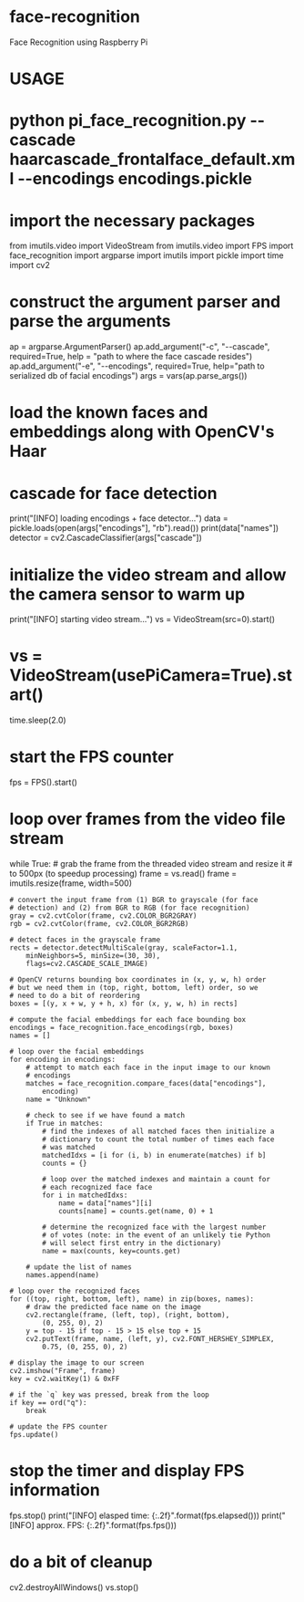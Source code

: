 # face-recognition
Face Recognition using Raspberry Pi 

# USAGE
# python pi_face_recognition.py --cascade haarcascade_frontalface_default.xml --encodings encodings.pickle

# import the necessary packages
from imutils.video import VideoStream
from imutils.video import FPS
import face_recognition
import argparse
import imutils
import pickle
import time
import cv2

# construct the argument parser and parse the arguments
ap = argparse.ArgumentParser()
ap.add_argument("-c", "--cascade", required=True,
	help = "path to where the face cascade resides")
ap.add_argument("-e", "--encodings", required=True,
	help="path to serialized db of facial encodings")
args = vars(ap.parse_args())

# load the known faces and embeddings along with OpenCV's Haar
# cascade for face detection
print("[INFO] loading encodings + face detector...")
data = pickle.loads(open(args["encodings"], "rb").read())
print(data["names"])
detector = cv2.CascadeClassifier(args["cascade"])

# initialize the video stream and allow the camera sensor to warm up
print("[INFO] starting video stream...")
vs = VideoStream(src=0).start()
# vs = VideoStream(usePiCamera=True).start()
time.sleep(2.0)

# start the FPS counter
fps = FPS().start()

# loop over frames from the video file stream
while True:
	# grab the frame from the threaded video stream and resize it
	# to 500px (to speedup processing)
	frame = vs.read()
	frame = imutils.resize(frame, width=500)
	
	# convert the input frame from (1) BGR to grayscale (for face
	# detection) and (2) from BGR to RGB (for face recognition)
	gray = cv2.cvtColor(frame, cv2.COLOR_BGR2GRAY)
	rgb = cv2.cvtColor(frame, cv2.COLOR_BGR2RGB)

	# detect faces in the grayscale frame
	rects = detector.detectMultiScale(gray, scaleFactor=1.1, 
		minNeighbors=5, minSize=(30, 30),
		flags=cv2.CASCADE_SCALE_IMAGE)

	# OpenCV returns bounding box coordinates in (x, y, w, h) order
	# but we need them in (top, right, bottom, left) order, so we
	# need to do a bit of reordering
	boxes = [(y, x + w, y + h, x) for (x, y, w, h) in rects]

	# compute the facial embeddings for each face bounding box
	encodings = face_recognition.face_encodings(rgb, boxes)
	names = []

	# loop over the facial embeddings
	for encoding in encodings:
		# attempt to match each face in the input image to our known
		# encodings
		matches = face_recognition.compare_faces(data["encodings"],
			encoding)
		name = "Unknown"

		# check to see if we have found a match
		if True in matches:
			# find the indexes of all matched faces then initialize a
			# dictionary to count the total number of times each face
			# was matched
			matchedIdxs = [i for (i, b) in enumerate(matches) if b]
			counts = {}

			# loop over the matched indexes and maintain a count for
			# each recognized face face
			for i in matchedIdxs:
				name = data["names"][i]
				counts[name] = counts.get(name, 0) + 1

			# determine the recognized face with the largest number
			# of votes (note: in the event of an unlikely tie Python
			# will select first entry in the dictionary)
			name = max(counts, key=counts.get)
		
		# update the list of names
		names.append(name)

	# loop over the recognized faces
	for ((top, right, bottom, left), name) in zip(boxes, names):
		# draw the predicted face name on the image
		cv2.rectangle(frame, (left, top), (right, bottom),
			(0, 255, 0), 2)
		y = top - 15 if top - 15 > 15 else top + 15
		cv2.putText(frame, name, (left, y), cv2.FONT_HERSHEY_SIMPLEX,
			0.75, (0, 255, 0), 2)

	# display the image to our screen
	cv2.imshow("Frame", frame)
	key = cv2.waitKey(1) & 0xFF

	# if the `q` key was pressed, break from the loop
	if key == ord("q"):
		break

	# update the FPS counter
	fps.update()

# stop the timer and display FPS information
fps.stop()
print("[INFO] elasped time: {:.2f}".format(fps.elapsed()))
print("[INFO] approx. FPS: {:.2f}".format(fps.fps()))

# do a bit of cleanup
cv2.destroyAllWindows()
vs.stop()
